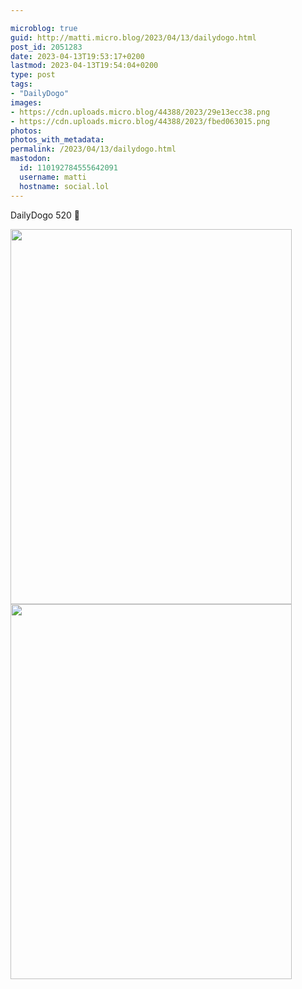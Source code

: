 ```yaml
---

microblog: true
guid: http://matti.micro.blog/2023/04/13/dailydogo.html
post_id: 2051283
date: 2023-04-13T19:53:17+0200
lastmod: 2023-04-13T19:54:04+0200
type: post
tags:
- "DailyDogo"
images:
- https://cdn.uploads.micro.blog/44388/2023/29e13ecc38.png
- https://cdn.uploads.micro.blog/44388/2023/fbed063015.png
photos:
photos_with_metadata:
permalink: /2023/04/13/dailydogo.html
mastodon:
  id: 110192784555642091
  username: matti
  hostname: social.lol
---
```

DailyDogo 520 🐶

<img src="/media/uploads/2023/29e13ecc38.png" alt="" width="450" height="600" />

<img src="/media/uploads/2023/fbed063015.png" alt="" width="450" height="600" />
